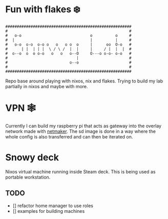 # Fun with flakes ❄️
```
#######################################################
#                                                     #
#   o-o                              o          o     #
#  |                                 |          |     #
#   o-o  o-o  o-o o   o   o o  o     |      oo  O-o   #
#      | |  | | |  \ / \ /  |  |     |     / |  |  |  #
#  o--o  o  o o-o   o   o   o--O     O---o o-o- o-o   #
#                              |                      #
#                           o--o                      #
#                                                     #
#######################################################
```

Repo base around playing with nixos, nix and flakes. Trying to build my lab partially in nixos and maybe with more.

# VPN 🕸️
Currently I can build my raspberry pi that acts as gateway into the overlay network made with [netmaker](https://github.com/gravitl/netmaker).
The sd image is done in a way where the whole config is also transferred and can then be iterated on.
<!-- ### TODO -->
<!-- This has the advantage of having fully configured sd image right away. -->
<!-- To build the image -->
<!-- ```bash -->
<!-- make build-rpivpn -->
<!-- ``` -->

# Snowy deck
Nixos virtual machine running inside Steam deck. This is being used as portable workstation.


## TODO
- [] refactor home manager to use roles
- [] examples for building machines
